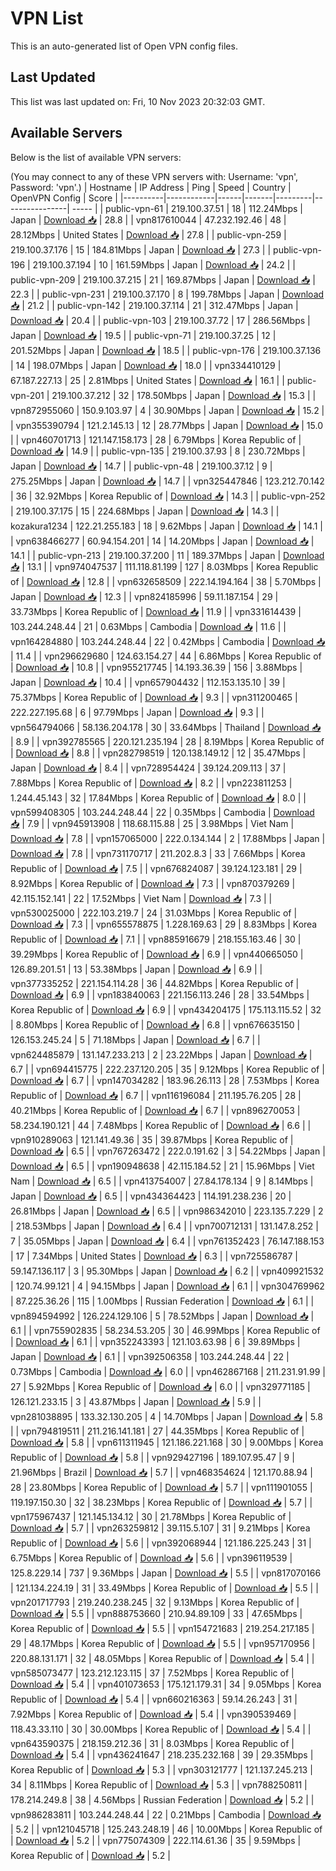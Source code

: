 # VPN List

This is an auto-generated list of Open VPN config files.

## Last Updated

This list was last updated on: Fri, 10 Nov 2023 20:32:03 GMT.

## Available Servers

Below is the list of available VPN servers:

(You may connect to any of these VPN servers with: Username: 'vpn', Password: 'vpn'.)
| Hostname | IP Address | Ping | Speed | Country | OpenVPN Config | Score |
|----------|------------|------|-------|---------|----------------| ----- |
| public-vpn-61 | 219.100.37.51 | 18 | 112.24Mbps | Japan | [Download 📥](./configs/server_0_JP.ovpn) | 28.8 |
| vpn817610044 | 47.232.192.46 | 48 | 28.12Mbps | United States | [Download 📥](./configs/server_1_US.ovpn) | 27.8 |
| public-vpn-259 | 219.100.37.176 | 15 | 184.81Mbps | Japan | [Download 📥](./configs/server_2_JP.ovpn) | 27.3 |
| public-vpn-196 | 219.100.37.194 | 10 | 161.59Mbps | Japan | [Download 📥](./configs/server_3_JP.ovpn) | 24.2 |
| public-vpn-209 | 219.100.37.215 | 21 | 169.87Mbps | Japan | [Download 📥](./configs/server_4_JP.ovpn) | 22.3 |
| public-vpn-231 | 219.100.37.170 | 8 | 199.78Mbps | Japan | [Download 📥](./configs/server_5_JP.ovpn) | 21.2 |
| public-vpn-142 | 219.100.37.114 | 21 | 312.47Mbps | Japan | [Download 📥](./configs/server_6_JP.ovpn) | 20.4 |
| public-vpn-103 | 219.100.37.72 | 17 | 286.56Mbps | Japan | [Download 📥](./configs/server_7_JP.ovpn) | 19.5 |
| public-vpn-71 | 219.100.37.25 | 12 | 201.52Mbps | Japan | [Download 📥](./configs/server_8_JP.ovpn) | 18.5 |
| public-vpn-176 | 219.100.37.136 | 14 | 198.07Mbps | Japan | [Download 📥](./configs/server_9_JP.ovpn) | 18.0 |
| vpn334410129 | 67.187.227.13 | 25 | 2.81Mbps | United States | [Download 📥](./configs/server_10_US.ovpn) | 16.1 |
| public-vpn-201 | 219.100.37.212 | 32 | 178.50Mbps | Japan | [Download 📥](./configs/server_11_JP.ovpn) | 15.3 |
| vpn872955060 | 150.9.103.97 | 4 | 30.90Mbps | Japan | [Download 📥](./configs/server_12_JP.ovpn) | 15.2 |
| vpn355390794 | 121.2.145.13 | 12 | 28.77Mbps | Japan | [Download 📥](./configs/server_13_JP.ovpn) | 15.0 |
| vpn460701713 | 121.147.158.173 | 28 | 6.79Mbps | Korea Republic of | [Download 📥](./configs/server_14_KR.ovpn) | 14.9 |
| public-vpn-135 | 219.100.37.93 | 8 | 230.72Mbps | Japan | [Download 📥](./configs/server_15_JP.ovpn) | 14.7 |
| public-vpn-48 | 219.100.37.12 | 9 | 275.25Mbps | Japan | [Download 📥](./configs/server_16_JP.ovpn) | 14.7 |
| vpn325447846 | 123.212.70.142 | 36 | 32.92Mbps | Korea Republic of | [Download 📥](./configs/server_17_KR.ovpn) | 14.3 |
| public-vpn-252 | 219.100.37.175 | 15 | 224.68Mbps | Japan | [Download 📥](./configs/server_18_JP.ovpn) | 14.3 |
| kozakura1234 | 122.21.255.183 | 18 | 9.62Mbps | Japan | [Download 📥](./configs/server_19_JP.ovpn) | 14.1 |
| vpn638466277 | 60.94.154.201 | 14 | 14.20Mbps | Japan | [Download 📥](./configs/server_20_JP.ovpn) | 14.1 |
| public-vpn-213 | 219.100.37.200 | 11 | 189.37Mbps | Japan | [Download 📥](./configs/server_21_JP.ovpn) | 13.1 |
| vpn974047537 | 111.118.81.199 | 127 | 8.03Mbps | Korea Republic of | [Download 📥](./configs/server_22_KR.ovpn) | 12.8 |
| vpn632658509 | 222.14.194.164 | 38 | 5.70Mbps | Japan | [Download 📥](./configs/server_23_JP.ovpn) | 12.3 |
| vpn824185996 | 59.11.187.154 | 29 | 33.73Mbps | Korea Republic of | [Download 📥](./configs/server_24_KR.ovpn) | 11.9 |
| vpn331614439 | 103.244.248.44 | 21 | 0.63Mbps | Cambodia | [Download 📥](./configs/server_25_KH.ovpn) | 11.6 |
| vpn164284880 | 103.244.248.44 | 22 | 0.42Mbps | Cambodia | [Download 📥](./configs/server_26_KH.ovpn) | 11.4 |
| vpn296629680 | 124.63.154.27 | 44 | 6.86Mbps | Korea Republic of | [Download 📥](./configs/server_27_KR.ovpn) | 10.8 |
| vpn955217745 | 14.193.36.39 | 156 | 3.88Mbps | Japan | [Download 📥](./configs/server_28_JP.ovpn) | 10.4 |
| vpn657904432 | 112.153.135.10 | 39 | 75.37Mbps | Korea Republic of | [Download 📥](./configs/server_29_KR.ovpn) | 9.3 |
| vpn311200465 | 222.227.195.68 | 6 | 97.79Mbps | Japan | [Download 📥](./configs/server_30_JP.ovpn) | 9.3 |
| vpn564794066 | 58.136.204.178 | 30 | 33.64Mbps | Thailand | [Download 📥](./configs/server_31_TH.ovpn) | 8.9 |
| vpn392785565 | 220.121.235.194 | 28 | 8.19Mbps | Korea Republic of | [Download 📥](./configs/server_32_KR.ovpn) | 8.8 |
| vpn282798519 | 120.138.149.12 | 12 | 35.47Mbps | Japan | [Download 📥](./configs/server_33_JP.ovpn) | 8.4 |
| vpn728954424 | 39.124.209.113 | 37 | 7.88Mbps | Korea Republic of | [Download 📥](./configs/server_34_KR.ovpn) | 8.2 |
| vpn223811253 | 1.244.45.143 | 32 | 17.84Mbps | Korea Republic of | [Download 📥](./configs/server_35_KR.ovpn) | 8.0 |
| vpn599408305 | 103.244.248.44 | 22 | 0.35Mbps | Cambodia | [Download 📥](./configs/server_36_KH.ovpn) | 7.9 |
| vpn945913908 | 118.68.115.88 | 25 | 3.98Mbps | Viet Nam | [Download 📥](./configs/server_37_VN.ovpn) | 7.8 |
| vpn157065000 | 222.0.134.144 | 2 | 17.88Mbps | Japan | [Download 📥](./configs/server_38_JP.ovpn) | 7.8 |
| vpn731170717 | 211.202.8.3 | 33 | 7.66Mbps | Korea Republic of | [Download 📥](./configs/server_39_KR.ovpn) | 7.5 |
| vpn676824087 | 39.124.123.181 | 29 | 8.92Mbps | Korea Republic of | [Download 📥](./configs/server_40_KR.ovpn) | 7.3 |
| vpn870379269 | 42.115.152.141 | 22 | 17.52Mbps | Viet Nam | [Download 📥](./configs/server_41_VN.ovpn) | 7.3 |
| vpn530025000 | 222.103.219.7 | 24 | 31.03Mbps | Korea Republic of | [Download 📥](./configs/server_42_KR.ovpn) | 7.3 |
| vpn655578875 | 1.228.169.63 | 29 | 8.83Mbps | Korea Republic of | [Download 📥](./configs/server_43_KR.ovpn) | 7.1 |
| vpn885916679 | 218.155.163.46 | 30 | 39.29Mbps | Korea Republic of | [Download 📥](./configs/server_44_KR.ovpn) | 6.9 |
| vpn440665050 | 126.89.201.51 | 13 | 53.38Mbps | Japan | [Download 📥](./configs/server_45_JP.ovpn) | 6.9 |
| vpn377335252 | 221.154.114.28 | 36 | 44.82Mbps | Korea Republic of | [Download 📥](./configs/server_46_KR.ovpn) | 6.9 |
| vpn183840063 | 221.156.113.246 | 28 | 33.54Mbps | Korea Republic of | [Download 📥](./configs/server_47_KR.ovpn) | 6.9 |
| vpn434204175 | 175.113.115.52 | 32 | 8.80Mbps | Korea Republic of | [Download 📥](./configs/server_48_KR.ovpn) | 6.8 |
| vpn676635150 | 126.153.245.24 | 5 | 71.18Mbps | Japan | [Download 📥](./configs/server_49_JP.ovpn) | 6.7 |
| vpn624485879 | 131.147.233.213 | 2 | 23.22Mbps | Japan | [Download 📥](./configs/server_50_JP.ovpn) | 6.7 |
| vpn694415775 | 222.237.120.205 | 35 | 9.12Mbps | Korea Republic of | [Download 📥](./configs/server_51_KR.ovpn) | 6.7 |
| vpn147034282 | 183.96.26.113 | 28 | 7.53Mbps | Korea Republic of | [Download 📥](./configs/server_52_KR.ovpn) | 6.7 |
| vpn116196084 | 211.195.76.205 | 28 | 40.21Mbps | Korea Republic of | [Download 📥](./configs/server_53_KR.ovpn) | 6.7 |
| vpn896270053 | 58.234.190.121 | 44 | 7.48Mbps | Korea Republic of | [Download 📥](./configs/server_54_KR.ovpn) | 6.6 |
| vpn910289063 | 121.141.49.36 | 35 | 39.87Mbps | Korea Republic of | [Download 📥](./configs/server_55_KR.ovpn) | 6.5 |
| vpn767263472 | 222.0.191.62 | 3 | 54.22Mbps | Japan | [Download 📥](./configs/server_56_JP.ovpn) | 6.5 |
| vpn190948638 | 42.115.184.52 | 21 | 15.96Mbps | Viet Nam | [Download 📥](./configs/server_57_VN.ovpn) | 6.5 |
| vpn413754007 | 27.84.178.134 | 9 | 8.14Mbps | Japan | [Download 📥](./configs/server_58_JP.ovpn) | 6.5 |
| vpn434364423 | 114.191.238.236 | 20 | 26.81Mbps | Japan | [Download 📥](./configs/server_59_JP.ovpn) | 6.5 |
| vpn986342010 | 223.135.7.229 | 2 | 218.53Mbps | Japan | [Download 📥](./configs/server_60_JP.ovpn) | 6.4 |
| vpn700712131 | 131.147.8.252 | 7 | 35.05Mbps | Japan | [Download 📥](./configs/server_61_JP.ovpn) | 6.4 |
| vpn761352423 | 76.147.188.153 | 17 | 7.34Mbps | United States | [Download 📥](./configs/server_62_US.ovpn) | 6.3 |
| vpn725586787 | 59.147.136.117 | 3 | 95.30Mbps | Japan | [Download 📥](./configs/server_63_JP.ovpn) | 6.2 |
| vpn409921532 | 120.74.99.121 | 4 | 94.15Mbps | Japan | [Download 📥](./configs/server_64_JP.ovpn) | 6.1 |
| vpn304769962 | 87.225.36.26 | 115 | 1.00Mbps | Russian Federation | [Download 📥](./configs/server_65_RU.ovpn) | 6.1 |
| vpn894594992 | 126.224.129.106 | 5 | 78.52Mbps | Japan | [Download 📥](./configs/server_66_JP.ovpn) | 6.1 |
| vpn755902835 | 58.234.53.205 | 30 | 46.99Mbps | Korea Republic of | [Download 📥](./configs/server_67_KR.ovpn) | 6.1 |
| vpn352243393 | 121.103.63.98 | 6 | 39.89Mbps | Japan | [Download 📥](./configs/server_68_JP.ovpn) | 6.1 |
| vpn392506358 | 103.244.248.44 | 22 | 0.73Mbps | Cambodia | [Download 📥](./configs/server_69_KH.ovpn) | 6.0 |
| vpn462867168 | 211.231.91.99 | 27 | 5.92Mbps | Korea Republic of | [Download 📥](./configs/server_70_KR.ovpn) | 6.0 |
| vpn329771185 | 126.121.233.15 | 3 | 43.87Mbps | Japan | [Download 📥](./configs/server_71_JP.ovpn) | 5.9 |
| vpn281038895 | 133.32.130.205 | 4 | 14.70Mbps | Japan | [Download 📥](./configs/server_72_JP.ovpn) | 5.8 |
| vpn794819511 | 211.216.141.181 | 27 | 44.35Mbps | Korea Republic of | [Download 📥](./configs/server_73_KR.ovpn) | 5.8 |
| vpn611311945 | 121.186.221.168 | 30 | 9.00Mbps | Korea Republic of | [Download 📥](./configs/server_74_KR.ovpn) | 5.8 |
| vpn929427196 | 189.107.95.47 | 9 | 21.96Mbps | Brazil | [Download 📥](./configs/server_75_BR.ovpn) | 5.7 |
| vpn468354624 | 121.170.88.94 | 28 | 23.80Mbps | Korea Republic of | [Download 📥](./configs/server_76_KR.ovpn) | 5.7 |
| vpn111901055 | 119.197.150.30 | 32 | 38.23Mbps | Korea Republic of | [Download 📥](./configs/server_77_KR.ovpn) | 5.7 |
| vpn175967437 | 121.145.134.12 | 30 | 21.78Mbps | Korea Republic of | [Download 📥](./configs/server_78_KR.ovpn) | 5.7 |
| vpn263259812 | 39.115.5.107 | 31 | 9.21Mbps | Korea Republic of | [Download 📥](./configs/server_79_KR.ovpn) | 5.6 |
| vpn392068944 | 121.186.225.243 | 31 | 6.75Mbps | Korea Republic of | [Download 📥](./configs/server_80_KR.ovpn) | 5.6 |
| vpn396119539 | 125.8.229.14 | 737 | 9.36Mbps | Japan | [Download 📥](./configs/server_81_JP.ovpn) | 5.5 |
| vpn817070166 | 121.134.224.19 | 31 | 33.49Mbps | Korea Republic of | [Download 📥](./configs/server_82_KR.ovpn) | 5.5 |
| vpn201717793 | 219.240.238.245 | 32 | 9.13Mbps | Korea Republic of | [Download 📥](./configs/server_83_KR.ovpn) | 5.5 |
| vpn888753660 | 210.94.89.109 | 33 | 47.65Mbps | Korea Republic of | [Download 📥](./configs/server_84_KR.ovpn) | 5.5 |
| vpn154721683 | 219.254.217.185 | 29 | 48.17Mbps | Korea Republic of | [Download 📥](./configs/server_85_KR.ovpn) | 5.5 |
| vpn957170956 | 220.88.131.171 | 32 | 48.05Mbps | Korea Republic of | [Download 📥](./configs/server_86_KR.ovpn) | 5.4 |
| vpn585073477 | 123.212.123.115 | 37 | 7.52Mbps | Korea Republic of | [Download 📥](./configs/server_87_KR.ovpn) | 5.4 |
| vpn401073653 | 175.121.179.31 | 34 | 9.05Mbps | Korea Republic of | [Download 📥](./configs/server_88_KR.ovpn) | 5.4 |
| vpn660216363 | 59.14.26.243 | 31 | 7.92Mbps | Korea Republic of | [Download 📥](./configs/server_89_KR.ovpn) | 5.4 |
| vpn390539469 | 118.43.33.110 | 30 | 30.00Mbps | Korea Republic of | [Download 📥](./configs/server_90_KR.ovpn) | 5.4 |
| vpn643590375 | 218.159.212.36 | 31 | 8.03Mbps | Korea Republic of | [Download 📥](./configs/server_91_KR.ovpn) | 5.4 |
| vpn436241647 | 218.235.232.168 | 39 | 29.35Mbps | Korea Republic of | [Download 📥](./configs/server_92_KR.ovpn) | 5.3 |
| vpn303121777 | 121.137.245.213 | 34 | 8.11Mbps | Korea Republic of | [Download 📥](./configs/server_93_KR.ovpn) | 5.3 |
| vpn788250811 | 178.214.249.8 | 38 | 4.56Mbps | Russian Federation | [Download 📥](./configs/server_94_RU.ovpn) | 5.2 |
| vpn986283811 | 103.244.248.44 | 22 | 0.21Mbps | Cambodia | [Download 📥](./configs/server_95_KH.ovpn) | 5.2 |
| vpn121045718 | 125.243.248.19 | 46 | 10.00Mbps | Korea Republic of | [Download 📥](./configs/server_96_KR.ovpn) | 5.2 |
| vpn775074309 | 222.114.61.36 | 35 | 9.59Mbps | Korea Republic of | [Download 📥](./configs/server_97_KR.ovpn) | 5.2 |

